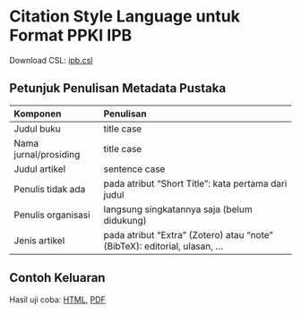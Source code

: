 # Citation Style Language untuk Format PPKI IPB

Download CSL: [ipb.csl](ipb.csl)

## Petunjuk Penulisan Metadata Pustaka

| Komponen              | Penulisan                                                                |
|:----------------------|:-------------------------------------------------------------------------|
| Judul buku            | title case                                                               |
| Nama jurnal/prosiding | title case                                                               |
| Judul artikel         | sentence case                                                            |
| Penulis tidak ada     | pada atribut “Short Title”: kata pertama dari judul                      |
| Penulis organisasi    | langsung singkatannya saja (belum didukung)                              |
| Jenis artikel         | pada atribut “Extra” (Zotero) atau “note” (BibTeX): editorial, ulasan, … |



## Contoh Keluaran

Hasil uji coba: [HTML](https://auriza.github.io/csl-ipb/test/ppki4.html), [PDF](test/ppki4.pdf)
